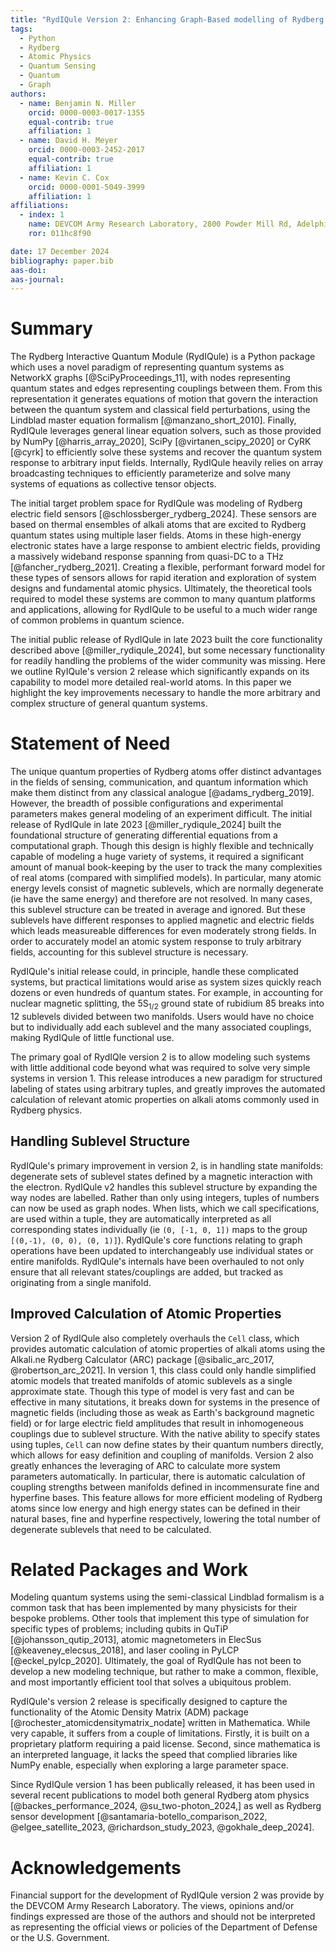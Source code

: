 ```yaml
---
title: "RydIQule Version 2: Enhancing Graph-Based modelling of Rydberg atoms"
tags:
  - Python
  - Rydberg
  - Atomic Physics
  - Quantum Sensing
  - Quantum
  - Graph
authors:
  - name: Benjamin N. Miller
    orcid: 0000-0003-0017-1355
    equal-contrib: true
    affiliation: 1 
  - name: David H. Meyer
    orcid: 0000-0003-2452-2017
    equal-contrib: true
    affiliation: 1
  - name: Kevin C. Cox
    orcid: 0000-0001-5049-3999
    affiliation: 1
affiliations:
  - index: 1
    name: DEVCOM Army Research Laboratory, 2800 Powder Mill Rd, Adelphi, MD, 20783, USA
    ror: 011hc8f90

date: 17 December 2024
bibliography: paper.bib
aas-doi: 
aas-journal:
---
```

# Summary

The Rydberg Interactive Quantum Module (RydIQule) is a Python package which uses a novel paradigm of representing quantum systems as NetworkX graphs [@SciPyProceedings_11],
with nodes representing quantum states and edges representing couplings between them.
From this representation it generates equations of motion that govern the interaction between the quantum system and classical field perturbations,
using the Lindblad master equation formalism [@manzano_short_2010].
Finally, RydIQule leverages general linear equation solvers, such as those provided by NumPy [@harris_array_2020], SciPy [@virtanen_scipy_2020] or CyRK [@cyrk]
to efficiently solve these systems and recover the quantum system response to arbitrary input fields.
Internally, RydIQule heavily relies on array broadcasting techniques to efficiently parameterize and solve many systems of equations as collective tensor objects.

The initial target problem space for RydIQule was modeling of Rydberg electric field sensors [@schlossberger_rydberg_2024].
These sensors are based on thermal ensembles of alkali atoms
that are excited to Rydberg quantum states using multiple laser fields.
Atoms in these high-energy electronic states have a large response to ambient electric fields,
providing a massively wideband response spanning from quasi-DC to a THz [@fancher_rydberg_2021].
Creating a flexible, performant forward model for these types of sensors allows for rapid iteration and exploration of system designs and fundamental atomic physics.
Ultimately, the theoretical tools required to model these systems are common to many quantum platforms and applications,
allowing for RydIQule to be useful to a much wider range of common problems in quantum science.

The initial public release of RydIQule in late 2023 built the core functionality described above [@miller_rydiqule_2024],
but some necessary functionality for readily handling the problems of the wider community was missing.
Here we outline RyIQule's version 2 release which significantly expands on its capability to model more detailed real-world atoms.
In this paper we highlight the key improvements necessary to handle the more arbitrary and complex structure of general quantum systems.

# Statement of Need

The unique quantum properties of Rydberg atoms offer distinct advantages in the fields of sensing, communication,
and quantum information which make them distinct from any classical analogue [@adams_rydberg_2019].
However, the breadth of possible configurations and experimental parameters makes general modeling of an experiment difficult.
The initial release of RydIQule in late 2023 [@miller_rydiqule_2024] built the foundational structure of generating differential equations from a computational graph.
Though this design is highly flexible and technically capable of modeling a huge variety of systems,
it required a significant amount of manual book-keeping by the user to track the many complexities of real atoms (compared with simplified models).
In particular, many atomic energy levels consist of magnetic sublevels, which are normally degenerate (ie have the same energy) and therefore are not resolved.
In many cases, this sublevel structure can be treated in average and ignored.
But these sublevels have different responses to applied magnetic and electric fields which leads measureable differences for even moderately strong fields.
In order to accurately model an atomic system response to truly arbitrary fields, accounting for this sublevel structure is necessary.

RydIQule's initial release could, in principle, handle these complicated systems,
but practical limitations would arise as system sizes quickly reach dozens or even hundreds of quantum states.
For example, in accounting for nuclear magnetic splitting,
the $5\text{S}_{1/2}$ ground state of rubidium 85 breaks into 12 sublevels divided between two manifolds.
Users would have no choice but to individually add each sublevel and the many associated couplings,
making RydIQule of little functional use.

The primary goal of RydIQle version 2 is to allow modeling such systems with little additional code beyond what was required to solve very simple systems in version 1. 
This release introduces a new paradigm for structured labeling of states using arbitrary tuples,
and greatly improves the automated calculation of relevant atomic properties on alkali atoms commonly used in Rydberg physics.

## Handling Sublevel Structure

RydIQule's primary improvement in version 2,
is in handling state manifolds: degenerate sets of sublevel states defined by a magnetic interaction with the electron.
RydIQule v2 handles this sublevel structure by expanding the way nodes are labelled.
Rather than only using integers, tuples of numbers can now be used as graph nodes.
When lists, which we call specifications, are used within a tuple, they are automatically interpreted as all corresponding states individually
(ie `(0, [-1, 0, 1])` maps to the group `[(0,-1), (0, 0), (0, 1)]`).
RydIQule's core functions relating to graph operations have been updated to interchangeably use individual states or entire manifolds.
RydIQule's internals have been overhauled to not only ensure that all relevant states/couplings are added, but tracked as originating from a single manifold.

## Improved Calculation of Atomic Properties

Version 2 of RydIQule also completely overhauls the `Cell` class, which provides automatic calculation of atomic properties of alkali atoms
using the Alkali.ne Rydberg Calculator (ARC) package [@sibalic_arc_2017, @robertson_arc_2021].
In version 1, this class could only handle simplified atomic models that treated manifolds of atomic sublevels as a single approximate state.
Though this type of model is very fast and can be effective in many situtations,
it breaks down for systems in the presence of magnetic fields (including those as weak as Earth's background magnetic field)
or for large electric field amplitudes that result in inhomogeneous couplings due to sublevel structure.
With the native ability to specify states using tuples, `Cell` can now define states by their quantum numbers directly,
which allows for easy definition and coupling of manifolds.
Version 2 also greatly enhances the leveraging of ARC to calculate more system parameters automatically.
In particular, there is automatic calculation of coupling strengths between manifolds defined in incommensurate fine and hyperfine bases.
This feature allows for more efficient modeling of Rydberg atoms since low energy and high energy states can be defined in their natural bases,
fine and hyperfine respectively, lowering the total number of degenerate sublevels that need to be calculated.

# Related Packages and Work

Modeling quantum systems using the semi-classical Lindblad formalism is a common task that has been implemented by many physicists for their bespoke problems.
Other tools that implement this type of simulation for specific types of problems; including qubits in QuTiP [@johansson_qutip_2013], atomic magnetometers in ElecSus [@keaveney_elecsus_2018], and laser cooling in PyLCP [@eckel_pylcp_2020].
Ultimately, the goal of RydIQule has not been to develop a new modeling technique,
but rather to make a common, flexible, and most importantly efficient tool that solves a ubiquitous problem.

RydIQule's version 2 release is specifically designed to capture the functionality of the Atomic Density Matrix (ADM) package [@rochester_atomicdensitymatrix_nodate] written in Mathematica.
While very capable, it suffers from a couple of limitations.
Firstly, it is built on a proprietary platform requiring a paid license.
Second, since mathematica is an interpreted language,
it lacks the speed that complied libraries like NumPy enable, especially when exploring a large parameter space.

Since RydIQule version 1 has been publically released,
it has been used in several recent publications to model both general Rydberg atom physics [@backes_performance_2024, @su_two-photon_2024,]
as well as Rydberg sensor development [@santamaria-botello_comparison_2022, @elgee_satellite_2023, @richardson_study_2023, @gokhale_deep_2024].

# Acknowledgements

Financial support for the development of RydIQule version 2 was provide by the DEVCOM Army Research Laboratory.
The views, opinions and/or findings expressed are those of the authors and should not be interpreted as representing the official views or policies of the Department of Defense or the U.S. Government.
